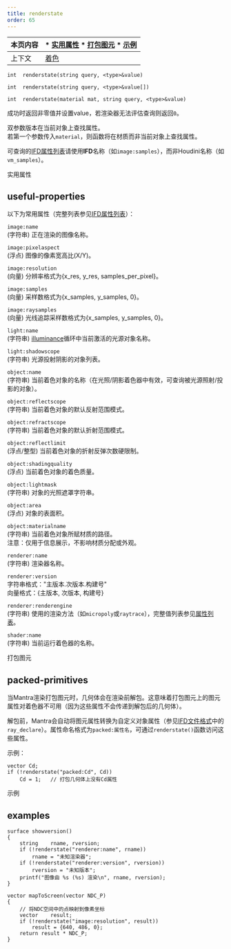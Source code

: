 ```yaml
---
title: renderstate
order: 65
---
```

  

| 本页内容 | * [实用属性](#useful-properties) * [打包图元](#packed-primitives) * [示例](#examples) |  
| --- | --- |  
| 上下文 | [着色](../contexts/shading.html) |  

`int  renderstate(string query, <type>&value)`  

`int  renderstate(string query, <type>&value[])`  

`int  renderstate(material mat, string query, <type>&value)`  

成功时返回非零值并设置value，若渲染器无法评估查询则返回`0`。  

双参数版本在当前对象上查找属性。  
若第一个参数传入`material`，则函数将在材质而非当前对象上查找属性。  

可查询的[IFD属性列表](../../props/mantra.html)请使用**IFD**名称（如`image:samples`），而非Houdini名称（如`vm_samples`）。  

实用属性  

## useful-properties  

以下为常用属性（完整列表参见[IFD属性列表](../../props/mantra.html)）：  

`image:name`  
(字符串) 正在渲染的图像名称。  

`image:pixelaspect`  
(浮点) 图像的像素宽高比(X/Y)。  

`image:resolution`  
(向量) 分辨率格式为{x_res, y_res, samples_per_pixel}。  

`image:samples`  
(向量) 采样数格式为{x_samples, y_samples, 0}。  

`image:raysamples`  
(向量) 光线追踪采样数格式为{x_samples, y_samples, 0}。  

`light:name`  
(字符串) [illuminance](illuminance.html "遍历场景中所有光源，为每个光源调用光照着色器以设置Cl和L全局变量。")循环中当前激活的光源对象名称。  

`light:shadowscope`  
(字符串) 光源投射阴影的对象列表。  

`object:name`  
(字符串) 当前着色对象的名称（在光照/阴影着色器中有效，可查询被光源照射/投影的对象）。  

`object:reflectscope`  
(字符串) 当前着色对象的默认反射范围模式。  

`object:refractscope`  
(字符串) 当前着色对象的默认折射范围模式。  

`object:reflectlimit`  
(浮点/整型) 当前着色对象的折射反弹次数硬限制。  

`object:shadingquality`  
(浮点) 当前着色对象的着色质量。  

`object:lightmask`  
(字符串) 对象的光照遮罩字符串。  

`object:area`  
(浮点) 对象的表面积。  

`object:materialname`  
(字符串) 当前着色对象所赋材质的路径。  
注意：仅用于信息展示，不影响材质分配或外观。  

`renderer:name`  
(字符串) 渲染器名称。  

`renderer:version`  
字符串格式："主版本.次版本.构建号"  
向量格式：{主版本, 次版本, 构建号}  

`renderer:renderengine`  
(字符串) 使用的渲染方法（如`micropoly`或`raytrace`），完整值列表参见[属性列表](../../props/mantra.html)。  

`shader:name`  
(字符串) 当前运行着色器的名称。  

打包图元  

## packed-primitives  

当Mantra渲染打包图元时，几何体会在渲染前解包。这意味着打包图元上的图元属性对着色器不可用（因为这些属性不会传递到解包后的几何体）。  

解包前，Mantra会自动将图元属性转换为自定义对象属性（参见[IFD文件格式](../../render/ifd.html)中的`ray_declare`）。属性命名格式为`packed:属性名`，可通过`renderstate()`函数访问这些属性。  

示例：  
```vex  
vector Cd;  
if (!renderstate("packed:Cd", Cd))  
    Cd = 1;   // 打包几何体上没有Cd属性  
```  

示例  

## examples  

```vex  
surface showversion()   
{  
    string    rname, rversion;  
    if (!renderstate("renderer:name", rname))  
        rname = "未知渲染器";  
    if (!renderstate("renderer:version", rversion))  
        rversion = "未知版本";  
    printf("图像由 %s (%s) 渲染\n", rname, rversion);  
}  

vector mapToScreen(vector NDC_P)  
{  
    // 将NDC空间中的点映射到像素坐标  
    vector    result;  
    if (!renderstate("image:resolution", result))  
        result = {640, 486, 0};  
    return result * NDC_P;  
}  
```
